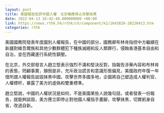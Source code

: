 ```yaml
---
layout: post
title: 美國報告批評中國人權　北京稱應停止攻擊抹黑
date: 2022-04-13 16:42:48.000000000 +08:00
link: https://news.rthk.hk/rthk/ch/component/k2/1643820-20220413.htm
categories: rthk
---
```


美國國務院發表年度國別人權報告，在中國的部分，國務卿布林肯指控中方繼續在新疆對維吾爾族和其他少數群體犯下種族滅絕和反人類罪行，侵蝕香港基本自由和自治，並在西藏進行系統性鎮壓。

在北京，外交部發言人趙立堅表示強烈不滿和堅決反對，指報告涉華內容和布林肯的表態，罔顧事實，顛倒是非，充斥政治謊言和意識形態偏見，美國政府年復一年借所謂人權報告詆毀抹黑中國，攻擊世界多國多地，企圖將自己塑造成人權判官、人權標杆，暴露了美方的虛偽和雙重標準。

趙立堅說，中國的人權狀況是如何，不是美國某些人說幾句話，或者發表一份報告，就能夠詆毀，美方應立即停止對他國人權指手畫腳，攻擊抹黑，切實躬身自省，改過自新。
